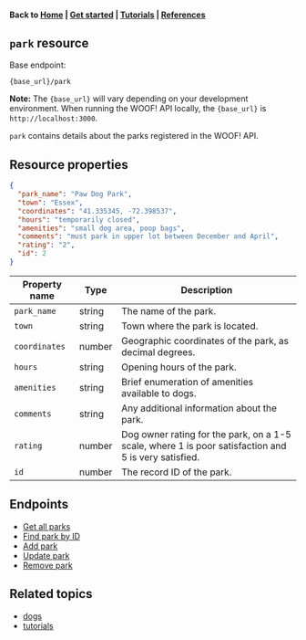 #### Back to [Home](index.md) | [Get started](index.md#get-started) | [Tutorials](index.md#tutorials) | [References](index.md#reference)

## `park` resource


Base endpoint:

```
{base_url}/park
```
**Note:** The `{base_url}` will vary depending on your development environment. When running the WOOF! API locally, the `{base_url}` is `http://localhost:3000`.

`park` contains details about the parks registered in the WOOF! API. 
## Resource properties
```json
{
  "park_name": "Paw Dog Park",
  "town": "Essex",
  "coordinates": "41.335345, -72.398537",
  "hours": "temporarily closed",
  "amenities": "small dog area, poop bags",
  "comments": "must park in upper lot between December and April",
  "rating": "2",
  "id": 2
}
```

|Property name   |Type    |  Description | 
|---|---|---|
| `park_name`  |string   | The name of the park.  |
| `town`  |string   | Town where the park is located.  |   
| `coordinates`  |number  | Geographic coordinates of the park, as decimal degrees. |    
| `hours`  |string   | Opening hours of the park.  |  
| `amenities`  |string  | Brief enumeration of amenities available to dogs.  | 
| `comments`  |string   | Any additional information about the park.  |    
| `rating`  |number  | Dog owner rating for the park, on a 1-5 scale, where 1 is poor satisfaction and 5 is very satisfied.  |   
| `id`  |number  | The record ID of the park.  | 


## Endpoints
* [Get all parks](park-get-all-parks.md)
* [Find park by ID](park-get-park-by-id.md)
* [Add park](park-add-new-park.md)
* [Update park](park-update-park.md)
* [Remove park](park-delete-park.md)

## Related topics
* [dogs](dog-ref.md)
* [tutorials](index.md#tutorials)
